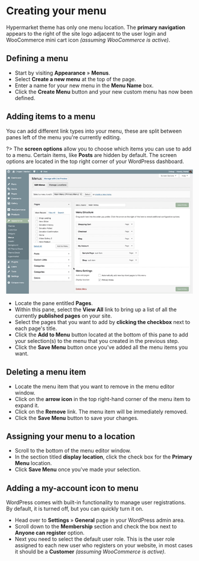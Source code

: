 # Creating your menu

Hypermarket theme has only one menu location. The **primary navigation** appears to the right of the site logo adjacent to the user login and WooCommerce mini cart icon *(assuming WooCommerce is active)*.

## Defining a menu

* Start by visiting **Appearance** » **Menus**.
* Select **Create a new menu** at the top of the page.
* Enter a name for your new menu in the **Menu Name** box.
* Click the **Create Menu** button and your new custom menu has now been defined.

## Adding items to a menu

You can add different link types into your menu, these are split between panes left of the menu you're currently editing.

?> The **screen options** allow you to choose which items you can use to add to a menu. Certain items, like **Posts** are hidden by default. The screen options are located in the top right corner of your WordPress dashboard.

![Adding items to a menu](img/adding-pages-to-your-menu.gif)

* Locate the pane entitled **Pages**.
* Within this pane, select the **View All** link to bring up a list of all the currently **published pages** on your site.
* Select the pages that you want to add by **clicking the checkbox** next to each page's title.
* Click the **Add to Menu** button located at the bottom of this pane to add your selection(s) to the menu that you created in the previous step.
* Click the **Save Menu** button once you've added all the menu items you want.

## Deleting a menu item

* Locate the menu item that you want to remove in the menu editor window.
* Click on the **arrow icon** in the top right-hand corner of the menu item to expand it.
* Click on the **Remove** link. The menu item will be immediately removed.
* Click the **Save Menu** button to save your changes.

## Assigning your menu to a location

* Scroll to the bottom of the menu editor window.
* In the section titled **display location**, click the check box for the **Primary Menu** location.
* Click **Save Menu** once you've made your selection.

## Adding a my-account icon to menu

WordPress comes with built-in functionality to manage user registrations. By default, it is turned off, but you can quickly turn it on.
* Head over to **Settings** » **General** page in your WordPress admin area. 
* Scroll down to the **Membership** section and check the box next to **Anyone can register** option.
* Next you need to select the default user role. This is the user role assigned to each new user who registers on your website, in most cases it should be a **Customer** *(assuming WooCommerce is active)*.
